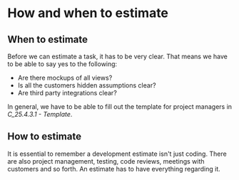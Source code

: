 
How and when to estimate
=======
When to estimate
----------------
Before we can estimate a task, it has to be very clear. That means we have to be able to say yes to the following:

 - Are there mockups of all views?
 - Is all the customers hidden assumptions clear?
 - Are third party integrations clear?

In general, we have to be able to fill out the template for project managers  in *C_25.4.3.1 - Template*.

How to estimate
---------------

It is essential to remember a development estimate isn't just coding. There are also project management, testing, code reviews, meetings with customers and so forth. An estimate has to have everything regarding it.

